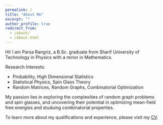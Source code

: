 ```yaml
---
permalink: /
title: "About Me"
excerpt: ""
author_profile: true
redirect_from: 
  - /about/
  - /about.html
---
```

Hi! I am Parsa Rangriz, a B.Sc. graduate from Sharif University of Technology in Physics with a minor in Mathematics. 

Research Interests:
* Probability, High Dimensional Statistics
* Statistical Physics, Spin Glass Theory
* Random Matrices, Random Graphs, Combinatorial Optimization

My passion lies in exploring the complexities of random graph problems and spin glasses, and uncovering their potential in optimizing mean-field free energies and studuing combinatorial properties.

To learn more about my qualifications and experience, please visit my [CV](/cv).
